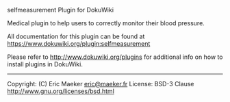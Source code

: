 selfmeasurement Plugin for DokuWiki

Medical plugin to help users to correctly monitor their blood pressure.

All documentation for this plugin can be found at https://www.dokuwiki.org/plugin:selfmeasurement

Please refer to http://www.dokuwiki.org/plugins for additional info
on how to install plugins in DokuWiki.

----
Copyright: (C) Eric Maeker <eric@maeker.fr>
License: BSD-3 Clause http://www.gnu.org/licenses/bsd.html